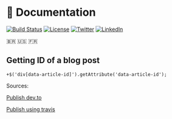 # :postbox: Documentation

[![Build Status](https://github.com/campelo/documentation/workflows/publish/badge.svg)](https://github.com/campelo/documentation/actions)
[![License](https://img.shields.io/badge/license-MIT-blue.svg)](LICENSE)
[![Twitter](https://img.shields.io/badge/Tweet--lightgrey.svg?logo=twitter&style=social)](https://twitter.com/campelo87)
[![LinkedIn](https://img.shields.io/badge/In-LinkedIn-blue.svg)](https://www.linkedin.com/in/flavio-campelo/?locale=en_US)

:brazil: :us: :fr:

## Getting ID of a blog post

```
+$('div[data-article-id]').getAttribute('data-article-id');
```

Sources:

[Publish dev.to](https://github.com/sinedied/publish-devto)

[Publish using travis](https://dev.to/maxime1992/manage-your-dev-to-blog-posts-from-a-git-repo-and-use-continuous-deployment-to-auto-publish-update-them-143j)